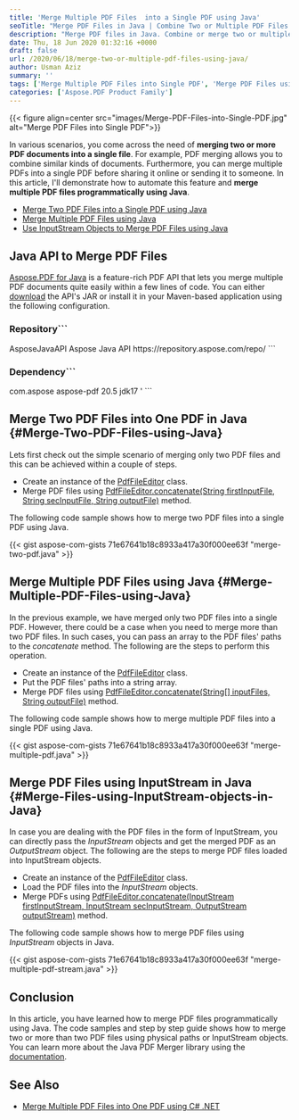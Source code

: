```yaml
---
title: 'Merge Multiple PDF Files  into a Single PDF using Java'
seoTitle: "Merge PDF Files in Java | Combine Two or Multiple PDF Files in Java"
description: "Merge PDF files in Java. Combine or merge two or multiple PDF files programmatically in Java. Merge PDFs in single PDF in Spring or any Java application."
date: Thu, 18 Jun 2020 01:32:16 +0000
draft: false
url: /2020/06/18/merge-two-or-multiple-pdf-files-using-java/
author: Usman Aziz
summary: ''
tags: ['Merge Multiple PDF Files into Single PDF', 'Merge PDF Files using Java']
categories: ['Aspose.PDF Product Family']
---
```




{{< figure align=center src="images/Merge-PDF-Files-into-Single-PDF.jpg" alt="Merge PDF Files into Single PDF">}}


In various scenarios, you come across the need of **merging two or more PDF documents into a single file**. For example, PDF merging allows you to combine similar kinds of documents. Furthermore, you can merge multiple PDFs into a single PDF before sharing it online or sending it to someone. In this article, I'll demonstrate how to automate this feature and **merge multiple PDF files programmatically using Java**.

*   [Merge Two PDF Files into a Single PDF using Java][1]
*   [Merge Multiple PDF Files using Java][2]
*   [Use InputStream Objects to Merge PDF Files using Java][3]

## Java API to Merge PDF Files

[Aspose.PDF for Java][4] is a feature-rich PDF API that lets you merge multiple PDF documents quite easily within a few lines of code. You can either [download][5] the API's JAR or install it in your Maven-based application using the following configuration.

### Repository```
<repository>
    <id>AsposeJavaAPI</id>
    <name>Aspose Java API</name>
    <url>https://repository.aspose.com/repo/</url>
</repository>
```

### Dependency```
<dependency>
    <groupId>com.aspose</groupId>
    <artifactId>aspose-pdf</artifactId>
    <version>20.5</version>
    <classifier>jdk17</classifier>
</dependency>'
```

## Merge Two PDF Files into One PDF in Java {#Merge-Two-PDF-Files-using-Java}

Lets first check out the simple scenario of merging only two PDF files and this can be achieved within a couple of steps.

*   Create an instance of the [PdfFileEditor][6] class.
*   Merge PDF files using [PdfFileEditor.concatenate(String firstInputFile, String secInputFile, String outputFile)][7] method.

The following code sample shows how to merge two PDF files into a single PDF using Java.

{{< gist aspose-com-gists 71e67641b18c8933a417a30f000ee63f "merge-two-pdf.java" >}}

## Merge Multiple PDF Files using Java {#Merge-Multiple-PDF-Files-using-Java}

In the previous example, we have merged only two PDF files into a single PDF. However, there could be a case when you need to merge more than two PDF files. In such cases, you can pass an array to the PDF files' paths to the _concatenate_ method. The following are the steps to perform this operation.

*   Create an instance of the [PdfFileEditor][8] class.
*   Put the PDF files' paths into a string array.
*   Merge PDF files using [PdfFileEditor.concatenate(String\[\] inputFiles, String outputFile)][9] method.

The following code sample shows how to merge multiple PDF files into a single PDF using Java.

{{< gist aspose-com-gists 71e67641b18c8933a417a30f000ee63f "merge-multiple-pdf.java" >}}

## Merge PDF Files using InputStream in Java {#Merge-Files-using-InputStream-objects-in-Java}

In case you are dealing with the PDF files in the form of InputStream, you can directly pass the _InputStream_ objects and get the merged PDF as an _OutputStream_ object. The following are the steps to merge PDF files loaded into InputStream objects.

*   Create an instance of the [PdfFileEditor][10] class.
*   Load the PDF files into the _InputStream_ objects.
*   Merge PDFs using [PdfFileEditor.concatenate(InputStream firstInputStream, InputStream secInputStream, OutputStream outputStream)][11] method.

The following code sample shows how to merge PDF files using _InputStream_ objects in Java.

{{< gist aspose-com-gists 71e67641b18c8933a417a30f000ee63f "merge-multiple-pdf-stream.java" >}}

## Conclusion

In this article, you have learned how to merge PDF files programmatically using Java. The code samples and step by step guide shows how to merge two or more than two PDF files using physical paths or InputStream objects. You can learn more about the Java PDF Merger library using the [documentation][12].

## See Also

*   [Merge Multiple PDF Files into One PDF using C# .NET][13]




[1]: #Merge-Two-PDF-Files-using-Java
[2]: #Merge-Multiple-PDF-Files-using-Java
[3]: #Merge-Files-using-InputStream-objects-in-Java
[4]: https://products.aspose.com/pdf/java
[5]: https://downloads.aspose.com/pdf/java
[6]: https://apireference.aspose.com/pdf/java/com.aspose.pdf.facades/PdfFileEditor
[7]: https://apireference.aspose.com/pdf/java/com.aspose.pdf.facades/PdfFileEditor#concatenate-java.lang.String-java.lang.String-java.lang.String-
[8]: https://apireference.aspose.com/pdf/java/com.aspose.pdf.facades/PdfFileEditor
[9]: https://apireference.aspose.com/pdf/java/com.aspose.pdf.facades/PdfFileEditor#concatenate-java.lang.String:A-java.lang.String-
[10]: https://apireference.aspose.com/pdf/java/com.aspose.pdf.facades/PdfFileEditor
[11]: https://apireference.aspose.com/pdf/java/com.aspose.pdf.facades/PdfFileEditor#concatenate-java.io.InputStream-java.io.InputStream-java.io.OutputStream-
[12]: https://docs.aspose.com/display/pdfjava/Getting+Started
[13]: https://blog.aspose.com/2020/01/16/merge-multiple-pdf-files-in-csharp-net/





